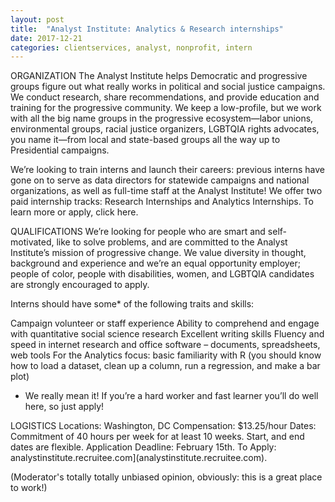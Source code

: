 ```yaml
---
layout: post
title:  "Analyst Institute: Analytics & Research internships"
date: 2017-12-21
categories: clientservices, analyst, nonprofit, intern
---
```


ORGANIZATION
The Analyst Institute helps Democratic and progressive groups figure out what really works in political and social justice campaigns. We conduct research, share recommendations, and provide education and training for the progressive community. We keep a low-profile, but we work with all the big name groups in the progressive ecosystem—labor unions, environmental groups, racial justice organizers, LGBTQIA rights advocates, you name it—from local and state-based groups all the way up to Presidential campaigns.

We’re looking to train interns and launch their careers: previous interns have gone on to serve as data directors for statewide campaigns and national organizations, as well as full-time staff at the Analyst Institute! We offer two paid internship tracks: Research Internships and Analytics Internships. To learn more or apply, click here. 

QUALIFICATIONS
We’re looking for people who are smart and self-motivated, like to solve problems, and are committed to the Analyst Institute’s mission of progressive change. We value diversity in thought, background and experience and we’re an equal opportunity employer; people of color, people with disabilities, women, and LGBTQIA  candidates are strongly encouraged to apply.  

Interns should have some* of the following traits and skills:

Campaign volunteer or staff experience
Ability to comprehend and engage with quantitative social science research 
Excellent writing skills
Fluency and speed in internet research and office software – documents, spreadsheets, web tools
For the Analytics focus: basic familiarity with R (you should know how to load a dataset, clean up a column, run a regression, and make a bar plot)

* We really mean it! If you’re a hard worker and fast learner you’ll do well here, so just apply! 

LOGISTICS
Locations: 		Washington, DC
Compensation: 	$13.25/hour
Dates:			Commitment of 40 hours per week for at least 10 weeks. Start, and end dates are flexible.
Application Deadline:	February 15th.
To Apply:		analystinstitute.recruitee.com](analystinstitute.recruitee.com).



(Moderator's totally totally unbiased opinion, obviously: this is a great place to work!)

